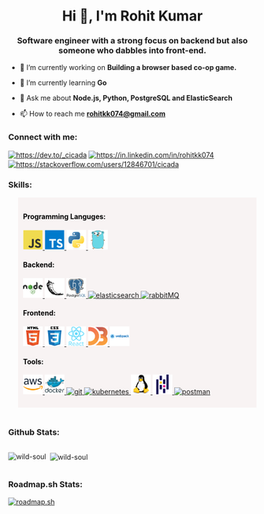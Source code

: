 <h1 align="center">Hi 👋, I'm Rohit Kumar</h1>
<h3 align="center">Software engineer with a strong focus on backend but also someone who dabbles into front-end.</h3>

- 🔭 I’m currently working on **Building a browser based co-op game.**

- 🌱 I’m currently learning **Go**

- 💬 Ask me about **Node.js, Python, PostgreSQL and ElasticSearch**

- 📫 How to reach me **rohitkk074@gmail.com**

<h3 align="left">Connect with me:</h3>
<p align="left">
<a href="https://dev.to/_cicada" target="blank"><img align="center" src="https://raw.githubusercontent.com/rahuldkjain/github-profile-readme-generator/master/src/images/icons/Social/devto.svg" alt="https://dev.to/_cicada" height="30" width="40" /></a>
<a href="https://in.linkedin.com/in/rohitkk074" target="blank"><img align="center" src="https://raw.githubusercontent.com/rahuldkjain/github-profile-readme-generator/master/src/images/icons/Social/linked-in-alt.svg" alt="https://in.linkedin.com/in/rohitkk074" height="30" width="40" /></a>
<a href="https://stackoverflow.com/users/12846701/cicada" target="blank"><img align="center" src="https://raw.githubusercontent.com/rahuldkjain/github-profile-readme-generator/master/src/images/icons/Social/stack-overflow.svg" alt="https://stackoverflow.com/users/12846701/cicada" height="30" width="40" /></a>
</p>

<h3 align="left"> Skills: </h3>
<div style="margin-left: 20px; padding: 10px; background-color:rgb(248, 243, 243);">
    <h4 align="left" style="color: rgb(0, 0, 0);">Programming Languges:</h4>
    <p align="left">
        <a 
            href="https://developer.mozilla.org/en-US/docs/Web/JavaScript"
            target="_blank"
            rel="noreferrer"
        >
            <img 
                src="https://raw.githubusercontent.com/devicons/devicon/master/icons/javascript/javascript-original.svg"
                alt="javascript" 
                width="40"
                height="40"
            />
        </a> 
        <a href="https://www.typescriptlang.org/" target="_blank" rel="noreferrer">
            <img 
                src="https://raw.githubusercontent.com/devicons/devicon/master/icons/typescript/typescript-original.svg"
                alt="typescript" 
                width="40"
                height="40"
            />
        </a>
        <a href="https://www.python.org" target="_blank" rel="noreferrer">
            <img 
                src="https://raw.githubusercontent.com/devicons/devicon/master/icons/python/python-original.svg"
                alt="python" 
                width="40"
                height="40"
            />
        </a>
        <a href="https://golang.org" target="_blank" rel="noreferrer">
            <img 
                src="https://raw.githubusercontent.com/devicons/devicon/master/icons/go/go-original.svg"
                alt="go" 
                width="40"
                height="40"
            />
        </a>
    </p>
    <h4 align="left" style="color: rgb(0, 0, 0);">Backend:</h4>
    <p align="left">
        <a href="https://nodejs.org" target="_blank" rel="noreferrer">
            <img 
                src="https://raw.githubusercontent.com/devicons/devicon/master/icons/nodejs/nodejs-original-wordmark.svg"
                alt="nodejs" 
                width="40"
                height="40"
            />
        </a>
        <a href="https://flask.palletsprojects.com/" target="_blank" rel="noreferrer">
            <img 
                src="./svgs/flask.svg"
                alt="flask" 
                width="40"
                height="40"
            />
        </a>
        <a href="https://www.postgresql.org" target="_blank" rel="noreferrer">
            <img 
                src="https://raw.githubusercontent.com/devicons/devicon/master/icons/postgresql/postgresql-original-wordmark.svg"
                alt="postgresql" 
                width="40"
                height="40"
            />
        </a>
        <a href="https://www.elastic.co" target="_blank" rel="noreferrer">
            <img 
                src="https://www.vectorlogo.zone/logos/elastic/elastic-icon.svg"
                alt="elasticsearch" 
                width="40"
                height="40"
            />
        </a>
        <a href="https://www.rabbitmq.com" target="_blank" rel="noreferrer">
            <img 
                src="https://www.vectorlogo.zone/logos/rabbitmq/rabbitmq-icon.svg"
                alt="rabbitMQ" 
                width="40"
                height="40"
            />
        </a>
    <p>
    <h4 align="left" style="color: rgb(0, 0, 0);">Frontend:</h4>
    <p align="left">
        <a href="https://www.w3.org/html/" target="_blank" rel="noreferrer">
            <img 
                src="https://raw.githubusercontent.com/devicons/devicon/master/icons/html5/html5-original-wordmark.svg"
                alt="html5" 
                width="40"
                height="40"
            />
        </a> 
        <a href="https://www.w3schools.com/css/" target="_blank" rel="noreferrer">
            <img 
                src="https://raw.githubusercontent.com/devicons/devicon/master/icons/css3/css3-original-wordmark.svg"
                alt="css3" 
                width="40"
                height="40"
            />
        </a>
        <a href="https://reactjs.org/" target="_blank" rel="noreferrer">
            <img 
                src="https://raw.githubusercontent.com/devicons/devicon/master/icons/react/react-original-wordmark.svg"
                alt="react" 
                width="40"
                height="40"
            />
        </a> 
        <a href="https://d3js.org/" target="_blank" rel="noreferrer">
            <img 
                src="https://raw.githubusercontent.com/devicons/devicon/master/icons/d3js/d3js-original.svg"
                alt="d3js" 
                width="40"
                height="40"
            />
        </a> 
        <a href="https://webpack.js.org" target="_blank" rel="noreferrer">
            <img 
                src="https://raw.githubusercontent.com/devicons/devicon/d00d0969292a6569d45b06d3f350f463a0107b0d/icons/webpack/webpack-original-wordmark.svg"
                alt="webpack" 
                width="40"
                height="40"
            />
        </a>
    <p>
    <h4 align="left" style="color: rgb(0, 0, 0);">Tools:</h4>
    <p align="left">
        <a href="https://aws.amazon.com" target="_blank" rel="noreferrer">
            <img 
                src="https://raw.githubusercontent.com/devicons/devicon/master/icons/amazonwebservices/amazonwebservices-original-wordmark.svg"
                alt="aws" 
                width="40"
                height="40"
            />
        </a>
        <a href="https://www.docker.com/" target="_blank" rel="noreferrer">
            <img 
                src="https://raw.githubusercontent.com/devicons/devicon/master/icons/docker/docker-original-wordmark.svg"
                alt="docker" 
                width="40"
                height="40"
            />
        </a>
        <a href="https://git-scm.com/" target="_blank" rel="noreferrer">
            <img 
                src="https://www.vectorlogo.zone/logos/git-scm/git-scm-icon.svg"
                alt="git" 
                width="40"
                height="40"
            />
        </a>
        <a href="https://kubernetes.io" target="_blank" rel="noreferrer">
            <img 
                src="https://www.vectorlogo.zone/logos/kubernetes/kubernetes-icon.svg"
                alt="kubernetes" 
                width="40"
                height="40"
            />
        </a> 
        <a href="https://www.linux.org/" target="_blank" rel="noreferrer">
            <img 
                src="https://raw.githubusercontent.com/devicons/devicon/master/icons/linux/linux-original.svg"
                alt="linux" 
                width="40"
                height="40"
            />
        </a>
        <a href="https://pandas.pydata.org/" target="_blank" rel="noreferrer">
            <img 
                src="https://raw.githubusercontent.com/devicons/devicon/2ae2a900d2f041da66e950e4d48052658d850630/icons/pandas/pandas-original.svg"
                alt="pandas" 
                width="40"
                height="40"
            />
        </a>
        <a href="https://postman.com" target="_blank" rel="noreferrer">
            <img 
                src="https://www.vectorlogo.zone/logos/getpostman/getpostman-icon.svg"
                alt="postman" 
                width="40"
                height="40"
            />
        </a>
    <p>
</div>

<br/>
<h3 align="left"> Github Stats: </h3>
<div style="display: flex; align-items: center;">
    <p>
        <img
            align="left"
            src="https://github-readme-stats.vercel.app/api/top-langs?username=wild-soul&show_icons=true&locale=en&layout=compact"
            alt="wild-soul"
        />
    </p>
    <p>
        &nbsp;
        <img
            align="center"
            src="https://github-readme-stats.vercel.app/api?username=wild-soul&show_icons=true&locale=en"
            alt="wild-soul"
        />
    </p>
</div>


<h3 align="left"> Roadmap.sh Stats: </h3>

[![roadmap.sh](https://roadmap.sh/card/wide/66d1de62553501e3c32c1fff?variant=dark&roadmaps=golang)](https://roadmap.sh)
